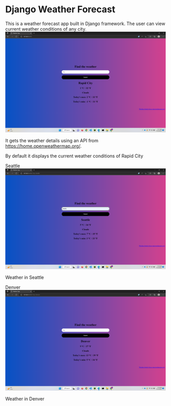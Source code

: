 # Django Weather Forecast


This is a weather forecast app built in Django framework. The user can view current weather conditions of any city.
![Rapid City](SampleOutput/Screenshot1.png)

It gets the weather details using an API from https://home.openweathermap.org/.

By default it displays the current weather conditions of Rapid City


Seattle
![Rapid City](SampleOutput/Screenshot2.png)

Weather in Seattle

Denver
![Rapid City](SampleOutput/Screenshot3.png)

Weather in Denver
